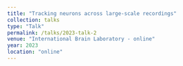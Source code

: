 ```yaml
---
title: "Tracking neurons across large-scale recordings"
collection: talks
type: "Talk"
permalink: /talks/2023-talk-2
venue: "International Brain Laboratory - online"
year: 2023
location: "online"
---
```


